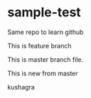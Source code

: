 # sample-test
Same repo to learn github


This is feature branch

This is master branch file.

This is new from master

kushagra
